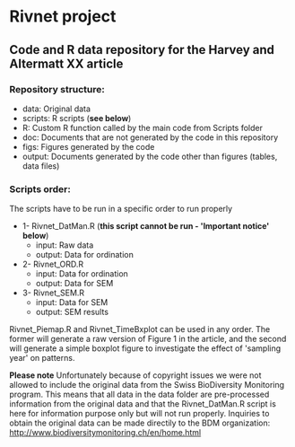 # Rivnet project 

## Code and R data repository for the Harvey and Altermatt XX article

### Repository structure:
- data: Original data
- scripts: R scripts (**see below**)
- R: Custom R function called by the main code from Scripts folder
- doc: Documents that are not generated by the code in this repository 
- figs: Figures generated by the code
- output: Documents generated by the code other than figures (tables, data files)

### Scripts order: 
The scripts have to be run in a specific order to run properly
- 1- Rivnet_DatMan.R (**this script cannot be run - 'Important notice' below**)
   - input: Raw data
   - output: Data for ordination
- 2- Rivnet_ORD.R
   - input: Data for ordination
   - output: Data for SEM
- 3- Rivnet_SEM.R
   - input: Data for SEM
   - output: SEM results

Rivnet_Piemap.R and Rivnet_TimeBxplot can be used in any order. The former will generate a raw version of Figure 1 in the article, and the second will generate a simple boxplot figure to investigate the effect of 'sampling year' on patterns. 

**Please note**
Unfortunately because of copyright issues we were not allowed to include the original data from the Swiss BioDiversity Monitoring program. This means that all data in the data folder are pre-processed information from the original data and that the Rivnet_DatMan.R script is here for information purpose only but will not run properly. Inquiries to obtain the original data can be made directily to the BDM organization: http://www.biodiversitymonitoring.ch/en/home.html
